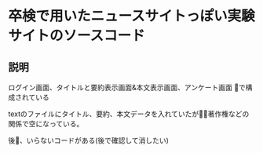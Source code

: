 # 卒検で用いたニュースサイトっぽい実験サイトのソースコード

## 説明

ログイン画面、タイトルと要約表示画面&本文表示画面、アンケート画面
で構成されている

textのファイルにタイトル、要約、本文データを入れていたが著作権などの関係で空になっている。

後、いらないコードがある(後で確認して消したい)
